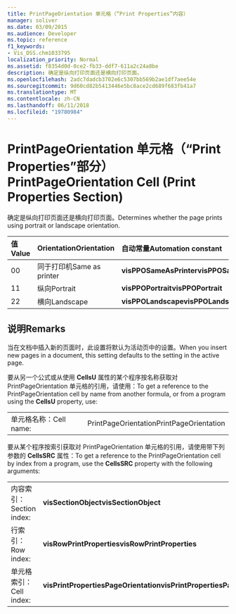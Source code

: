 ```yaml
---
title: PrintPageOrientation 单元格（“Print Properties”内容）
manager: soliver
ms.date: 03/09/2015
ms.audience: Developer
ms.topic: reference
f1_keywords:
- Vis_DSS.chm1033795
localization_priority: Normal
ms.assetid: f8354d0d-0ce2-fb33-ddf7-611a2c24a8be
description: 确定是纵向打印页面还是横向打印页面。
ms.openlocfilehash: 2adc7dadcb3702e6c5307bb569b2ae1df7aee54e
ms.sourcegitcommit: 9d60cd82b5413446e5bc8ace2cd689f683fb41a7
ms.translationtype: MT
ms.contentlocale: zh-CN
ms.lasthandoff: 06/11/2018
ms.locfileid: "19780984"
---
```

# <a name="printpageorientation-cell-print-properties-section"></a><span data-ttu-id="3320b-103">PrintPageOrientation 单元格（“Print Properties”部分）</span><span class="sxs-lookup"><span data-stu-id="3320b-103">PrintPageOrientation Cell (Print Properties Section)</span></span>

<span data-ttu-id="3320b-104">确定是纵向打印页面还是横向打印页面。</span><span class="sxs-lookup"><span data-stu-id="3320b-104">Determines whether the page prints using portrait or landscape orientation.</span></span>
  
|<span data-ttu-id="3320b-105">**值**</span><span class="sxs-lookup"><span data-stu-id="3320b-105">**Value**</span></span>|<span data-ttu-id="3320b-106">**Orientation**</span><span class="sxs-lookup"><span data-stu-id="3320b-106">**Orientation**</span></span>|<span data-ttu-id="3320b-107">**自动常量**</span><span class="sxs-lookup"><span data-stu-id="3320b-107">**Automation constant**</span></span>|
|:-----|:-----|:-----|
| <span data-ttu-id="3320b-108">0</span><span class="sxs-lookup"><span data-stu-id="3320b-108">0</span></span>  <br/> | <span data-ttu-id="3320b-109">同于打印机</span><span class="sxs-lookup"><span data-stu-id="3320b-109">Same as printer</span></span>  <br/> |<span data-ttu-id="3320b-110">**visPPOSameAsPrinter**</span><span class="sxs-lookup"><span data-stu-id="3320b-110">**visPPOSameAsPrinter**</span></span> <br/> |
| <span data-ttu-id="3320b-111">1</span><span class="sxs-lookup"><span data-stu-id="3320b-111">1</span></span>  <br/> | <span data-ttu-id="3320b-112">纵向</span><span class="sxs-lookup"><span data-stu-id="3320b-112">Portrait</span></span>  <br/> |<span data-ttu-id="3320b-113">**visPPOPortrait**</span><span class="sxs-lookup"><span data-stu-id="3320b-113">**visPPOPortrait**</span></span> <br/> |
|<span data-ttu-id="3320b-114">2</span><span class="sxs-lookup"><span data-stu-id="3320b-114">2</span></span>  <br/> |<span data-ttu-id="3320b-115">横向</span><span class="sxs-lookup"><span data-stu-id="3320b-115">Landscape</span></span>  <br/> |<span data-ttu-id="3320b-116">**visPPOLandscape**</span><span class="sxs-lookup"><span data-stu-id="3320b-116">**visPPOLandscape**</span></span> <br/> |
   
## <a name="remarks"></a><span data-ttu-id="3320b-117">说明</span><span class="sxs-lookup"><span data-stu-id="3320b-117">Remarks</span></span>

<span data-ttu-id="3320b-118">当在文档中插入新的页面时，此设置将默认为活动页中的设置。</span><span class="sxs-lookup"><span data-stu-id="3320b-118">When you insert new pages in a document, this setting defaults to the setting in the active page.</span></span>
  
<span data-ttu-id="3320b-119">要从另一个公式或从使用 **CellsU** 属性的某个程序按名称获取对 PrintPageOrientation 单元格的引用，请使用：</span><span class="sxs-lookup"><span data-stu-id="3320b-119">To get a reference to the PrintPageOrientation cell by name from another formula, or from a program using the **CellsU** property, use:</span></span> 
  
|||
|:-----|:-----|
| <span data-ttu-id="3320b-120">单元格名称：</span><span class="sxs-lookup"><span data-stu-id="3320b-120">Cell name:</span></span>  <br/> | <span data-ttu-id="3320b-121">PrintPageOrientation</span><span class="sxs-lookup"><span data-stu-id="3320b-121">PrintPageOrientation</span></span>  <br/> |
   
<span data-ttu-id="3320b-122">要从某个程序按索引获取对 PrintPageOrientation 单元格的引用，请使用带下列参数的 **CellsSRC** 属性：</span><span class="sxs-lookup"><span data-stu-id="3320b-122">To get a reference to the PrintPageOrientation cell by index from a program, use the **CellsSRC** property with the following arguments:</span></span> 
  
|||
|:-----|:-----|
| <span data-ttu-id="3320b-123">内容索引：</span><span class="sxs-lookup"><span data-stu-id="3320b-123">Section index:</span></span>  <br/> |<span data-ttu-id="3320b-124">**visSectionObject**</span><span class="sxs-lookup"><span data-stu-id="3320b-124">**visSectionObject**</span></span> <br/> |
| <span data-ttu-id="3320b-125">行索引：</span><span class="sxs-lookup"><span data-stu-id="3320b-125">Row index:</span></span>  <br/> |<span data-ttu-id="3320b-126">**visRowPrintProperties**</span><span class="sxs-lookup"><span data-stu-id="3320b-126">**visRowPrintProperties**</span></span> <br/> |
| <span data-ttu-id="3320b-127">单元格索引：</span><span class="sxs-lookup"><span data-stu-id="3320b-127">Cell index:</span></span>  <br/> |<span data-ttu-id="3320b-128">**visPrintPropertiesPageOrientation**</span><span class="sxs-lookup"><span data-stu-id="3320b-128">**visPrintPropertiesPageOrientation**</span></span> <br/> |
   

